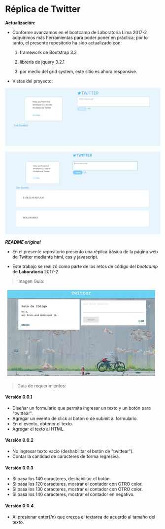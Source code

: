 # **Réplica de Twitter**

**Actualización:**

* Conforme avanzamos en el bootcamp de Laboratoria Lima 2017-2 adquirimos más herramientas para poder poner en práctica; por lo tanto, el presente repositorio ha sido actualizado con:

  1. framework de Bootstrap 3.3

  2. librería de jquery 3.2.1

  3. por medio del grid system, este sitio es ahora responsive.

* Vistas del proyecto:

![Sin titulo](assets/images/myTwitter.JPG)

![Sin titulo](assets/images/myTwitter2.JPG)

**_README original_**

* En el presente repositorio presento una réplica básica de la página web de Twitter mediante html, css y javascript.

* Este trabajo se realizó como parte de los retos de código del *bootcamp* de **Laboratoria** 2017-2.

>Imagen Guía:

![Sin titulo](assets/images/twitterLab.JPG)

 >Guía de requerimientos:

 #### **Versión 0.0.1**

* Diseñar un formulario que permita ingresar un texto y un botón para "twittear".
* Agregar un evento de click al botón o de submit al formulario.
* En el evento, obtener el texto.
* Agregar el texto al HTML.

#### **Versión 0.0.2**

* No ingresar texto vacío (deshabilitar el botón de "twittear").
* Contar la cantidad de caracteres de forma regresiva.

#### **Versión 0.0.3**

* Si pasa los 140 caracteres, deshabilitar el botón.
* Si pasa los 120 caracteres, mostrar el contador con OTRO color.
* Si pasa los 130 caracteres, mostrar el contador con OTRO color.
* Si pasa los 140 caracteres, mostrar el contador en negativo.
#### **Versión 0.0.4**

* Al presionar enter(/n) que crezca el textarea de acuerdo al tamaño del texto.